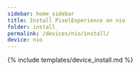 ```yaml
---
sidebar: home_sidebar
title: Install PixelExperience on nio
folder: install
permalink: /devices/nio/install/
device: nio
---
```

{% include templates/device_install.md %}
